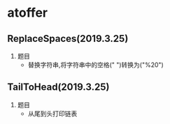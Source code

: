 # atoffer
## ReplaceSpaces(2019.3.25)
1. 题目
    * 替换字符串,将字符串中的空格(" ")转换为("%20")

## TailToHead(2019.3.25)
1. 题目
    * 从尾到头打印链表
